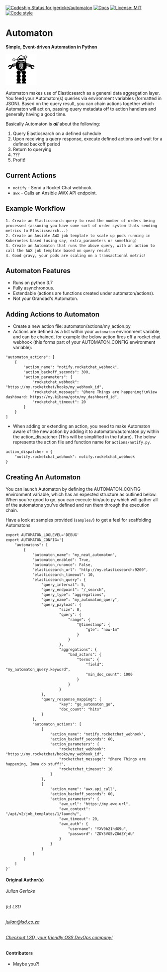 [![Codeship Status for jgericke/automaton](https://app.codeship.com/projects/d8f9a710-6020-0137-cdfe-427ad6051c19/status?branch=master)](https://app.codeship.com/projects/343973) [![Docs](https://readthedocs.com/projects/lsd-automaton/badge/?version=latest)](https://readthedocs.com/projects/lsd-automaton/) [![License: MIT](https://img.shields.io/badge/License-MIT-yellow.svg)](https://opensource.org/licenses/MIT) [![Code style](https://img.shields.io/badge/code%20style-black-000000.svg)](https://github.com/python/black)

# Automaton
__Simple, Event-driven Automation in Python__

![](docs/rsrc/automaton_logo.png)


Automaton makes use of Elasticsearch as a general data aggregation layer. You feed your Automaton(s) queries
via environment variables (formatted in JSON). Based on the query result, you can chain actions together which
Automaton will act on, passing query metadata off to action handlers and generally having a good time.

Basically Automaton is ***all*** about the following:

1. Query Elasticsearch on a defined schedule
2. Upon receiving a query response, execute defined actions and wait for a defined backoff period
3. Return to querying
4. ???
5. Profit!

## Current Actions 

* `notify` - Send a Rocket Chat webhook.
* `awx` - Calls an Ansible AWX API endpoint.

## Example Workflow

    1. Create an Elasticsearch query to read the number of orders being processed (assuming you have some sort of order system thats sending metrics to Elasticsearch...)
    2. Create an Ansible AWX job template to scale up pods running in Kubernetes based (using say, extra_parameters or something)
    3. Create an Automaton that runs the above query, with an action to call the AWX job template based on query result
    4. Good gravy, your pods are scaling on a transactional metric!

## Automaton Features

* Runs on python 3.7
* Fully asynchronous.
* Extendable (actions are functions created under automaton/actions).
* Not your Grandad's Automaton.

## Adding Actions to Automaton

* Create a new action file: automaton/actions/my_action.py
* Actions are defined as a list within your `automaton` environment variable, and can be chained, for example the below action fires off a rocket chat webhook (this forms part of your AUTOMATON_CONFIG environment variable):

```
"automaton_actions": [
    {
        "action_name": "notify.rocketchat_webhook",
        "action_backoff_seconds": 300, 
        "action_parameters": {
            "rocketchat_webhook": "https://my.rocketchat/hooks/my_webhook_id",
            "rocketchat_message": "@here Things are happening!\nView dashboard: https://my.kibana/goto/my_dashboard_id",
            "rocketchat_timeout": 20
        }
    }
]
```

* When adding or extending an action, you need to make Automaton aware of the new action by adding it to automaton/automaton.py within the action_dispatcher (This will be simplified in the future). The below represents the action file and function name for ```actions/notify.py```.

```
action_dispatcher = {
    "notify.rocketchat_webhook": notify.rocketchat_webhook 
}
```

## Creating An Automaton

You can launch Automaton by defining the AUTOMATON_CONFIG environment variable, which has an expected structure as outlined below. When you're good to go, you can execute bin/auto.py which will gather all of the automatons you've defined and run them through the execution chain.

Have a look at samples provided (```samples/```) to get a feel for scaffolding Automatons

```
export AUTOMATON_LOGLEVEL='DEBUG'
export AUTOMATON_CONFIG='{ 
    "automatons": [
        {
            "automaton_name": "my_neat_automaton",
            "automaton_enabled": True,
            "automaton_runonce": False,
            "elasticsearch_url": "http://my.elasticsearch:9200",
            "elasticsearch_timeout": 10,
            "elasticsearch_query": {
                "query_interval": 5,
                "query_endpoint": "/_search",
                "query_type": "aggregations",
                "query_name": "my_automaton_query",
                "query_payload": {
						"size": 0,
						"query": {
						    "range": {
                                "@timestamp": {
                                    "gte": "now-1m"
                                }
                            }
						},
						"aggregations": {
						    "bad_actors": {
                                "terms": {
                                    "field": "my_automaton_query.keyword",
                                    "min_doc_count": 1000
                                }
						    }
						}
                },
                "query_response_mapping": { 
                        "key": "go_automaton_go", 
                        "doc_count": "hits"
                }
            },
            "automaton_actions": [
                {
                    "action_name": "notify.rocketchat_webhook",
                    "action_backoff_seconds": 60,
                    "action_parameters": {
                        "rocketchat_webhook": "https://my.rocketchat/hooks/my_webhook_id",
                        "rocketchat_message": "@here Things are happening, Imma do stuff!",
                        "rocketchat_timeout": 10
                    }
                },
                {
                    "action_name": "awx.api_call",
                    "action_backoff_seconds": 60,
                    "action_parameters": {
                        "awx_url": "https://my.awx.url",
                        "awx_context": "/api/v2/job_templates/1/launch/",
                        "awx_timeout": 20,
                        "awx_auth": {
                            "username": "YXV0b21hdG9u",
                            "password": "ZDY5VG5vZUdZYjdU"
                        }
                    }
                }
            ]
        }
    ]
}'
```



#### Original Author(s)

###### Julian Gericke
###### (c) LSD
###### [julian@lsd.co.za](mailto:julian@lsd.co.za)
###### [Checkout LSD, your friendly OSS DevOps company!](https://lsd.co.za "LSD Homepage")

#### Contributors

- Maybe you?!
